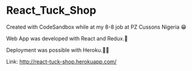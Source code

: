 # React_Tuck_Shop
Created with CodeSandbox while at my 8-8 job at PZ Cussons Nigeria 😁

Web App was developed with React and Redux.🙌

Deployment was possible with Heroku.🛫🛫

Link: http://react-tuck-shop.herokuapp.com/
